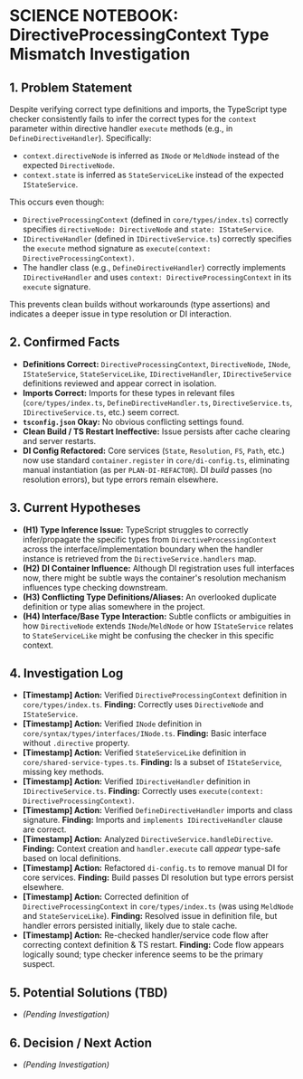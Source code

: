 # SCIENCE NOTEBOOK: DirectiveProcessingContext Type Mismatch Investigation

## 1. Problem Statement

Despite verifying correct type definitions and imports, the TypeScript type checker consistently fails to infer the correct types for the `context` parameter within directive handler `execute` methods (e.g., in `DefineDirectiveHandler`). Specifically:
*   `context.directiveNode` is inferred as `INode` or `MeldNode` instead of the expected `DirectiveNode`.
*   `context.state` is inferred as `StateServiceLike` instead of the expected `IStateService`.

This occurs even though:
*   `DirectiveProcessingContext` (defined in `core/types/index.ts`) correctly specifies `directiveNode: DirectiveNode` and `state: IStateService`.
*   `IDirectiveHandler` (defined in `IDirectiveService.ts`) correctly specifies the `execute` method signature as `execute(context: DirectiveProcessingContext)`.
*   The handler class (e.g., `DefineDirectiveHandler`) correctly implements `IDirectiveHandler` and uses `context: DirectiveProcessingContext` in its `execute` signature.

This prevents clean builds without workarounds (type assertions) and indicates a deeper issue in type resolution or DI interaction.

## 2. Confirmed Facts

*   **Definitions Correct:** `DirectiveProcessingContext`, `DirectiveNode`, `INode`, `IStateService`, `StateServiceLike`, `IDirectiveHandler`, `IDirectiveService` definitions reviewed and appear correct in isolation.
*   **Imports Correct:** Imports for these types in relevant files (`core/types/index.ts`, `DefineDirectiveHandler.ts`, `DirectiveService.ts`, `IDirectiveService.ts`, etc.) seem correct.
*   **`tsconfig.json` Okay:** No obvious conflicting settings found.
*   **Clean Build / TS Restart Ineffective:** Issue persists after cache clearing and server restarts.
*   **DI Config Refactored:** Core services (`State`, `Resolution`, `FS`, `Path`, etc.) now use standard `container.register` in `core/di-config.ts`, eliminating manual instantiation (as per `PLAN-DI-REFACTOR`). DI *build* passes (no resolution errors), but type errors remain elsewhere.

## 3. Current Hypotheses

*   **(H1) Type Inference Issue:** TypeScript struggles to correctly infer/propagate the specific types from `DirectiveProcessingContext` across the interface/implementation boundary when the handler instance is retrieved from the `DirectiveService.handlers` map.
*   **(H2) DI Container Influence:** Although DI registration uses full interfaces now, there might be subtle ways the container's resolution mechanism influences type checking downstream.
*   **(H3) Conflicting Type Definitions/Aliases:** An overlooked duplicate definition or type alias somewhere in the project.
*   **(H4) Interface/Base Type Interaction:** Subtle conflicts or ambiguities in how `DirectiveNode` extends `INode`/`MeldNode` or how `IStateService` relates to `StateServiceLike` might be confusing the checker in this specific context.

## 4. Investigation Log

*   **[Timestamp] Action:** Verified `DirectiveProcessingContext` definition in `core/types/index.ts`. **Finding:** Correctly uses `DirectiveNode` and `IStateService`.
*   **[Timestamp] Action:** Verified `INode` definition in `core/syntax/types/interfaces/INode.ts`. **Finding:** Basic interface without `.directive` property.
*   **[Timestamp] Action:** Verified `StateServiceLike` definition in `core/shared-service-types.ts`. **Finding:** Is a subset of `IStateService`, missing key methods.
*   **[Timestamp] Action:** Verified `IDirectiveHandler` definition in `IDirectiveService.ts`. **Finding:** Correctly uses `execute(context: DirectiveProcessingContext)`.
*   **[Timestamp] Action:** Verified `DefineDirectiveHandler` imports and class signature. **Finding:** Imports and `implements IDirectiveHandler` clause are correct.
*   **[Timestamp] Action:** Analyzed `DirectiveService.handleDirective`. **Finding:** Context creation and `handler.execute` call *appear* type-safe based on local definitions.
*   **[Timestamp] Action:** Refactored `di-config.ts` to remove manual DI for core services. **Finding:** Build passes DI resolution but type errors persist elsewhere.
*   **[Timestamp] Action:** Corrected definition of `DirectiveProcessingContext` in `core/types/index.ts` (was using `MeldNode` and `StateServiceLike`). **Finding:** Resolved issue in definition file, but handler errors persisted initially, likely due to stale cache.
*   **[Timestamp] Action:** Re-checked handler/service code flow after correcting context definition & TS restart. **Finding:** Code flow appears logically sound; type checker inference seems to be the primary suspect.

## 5. Potential Solutions (TBD)

*   *(Pending Investigation)*

## 6. Decision / Next Action

*   *(Pending Investigation)* 